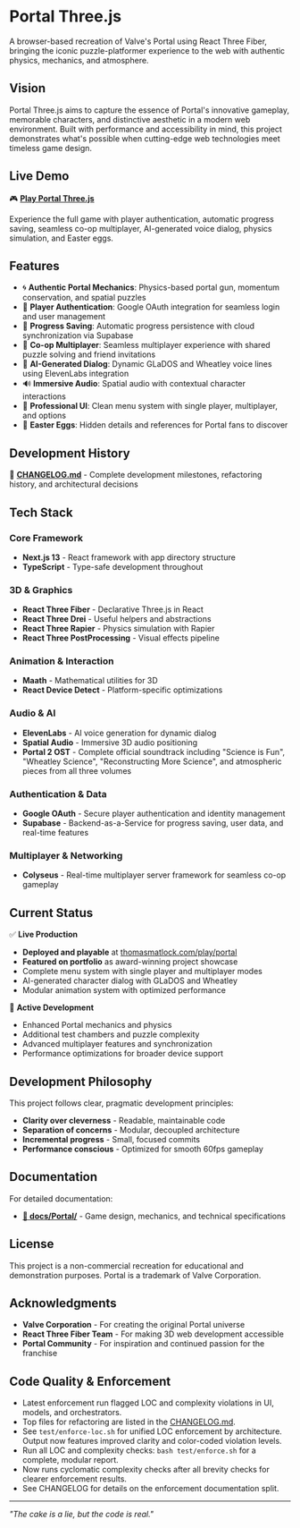 # Portal Three.js

A browser-based recreation of Valve's Portal using React Three Fiber, bringing the iconic puzzle-platformer experience to the web with authentic physics, mechanics, and atmosphere.

## Vision

Portal Three.js aims to capture the essence of Portal's innovative gameplay, memorable characters, and distinctive aesthetic in a modern web environment. Built with performance and accessibility in mind, this project demonstrates what's possible when cutting-edge web technologies meet timeless game design.

## Live Demo

🎮 **<a href="https://thomasmatlock.com/play/portal" target="_blank">Play Portal Three.js</a>**

Experience the full game with player authentication, automatic progress saving, seamless co-op multiplayer, AI-generated voice dialog, physics simulation, and Easter eggs.

## Features

-   🌀 **Authentic Portal Mechanics**: Physics-based portal gun, momentum conservation, and spatial puzzles
-   🔐 **Player Authentication**: Google OAuth integration for seamless login and user management
-   💾 **Progress Saving**: Automatic progress persistence with cloud synchronization via Supabase
-   👥 **Co-op Multiplayer**: Seamless multiplayer experience with shared puzzle solving and friend invitations
-   🤖 **AI-Generated Dialog**: Dynamic GLaDOS and Wheatley voice lines using ElevenLabs integration
-   🔊 **Immersive Audio**: Spatial audio with contextual character interactions
-   🎨 **Professional UI**: Clean menu system with single player, multiplayer, and options
-   🥚 **Easter Eggs**: Hidden details and references for Portal fans to discover

## Development History

📝 **[CHANGELOG.md](CHANGELOG.md)** - Complete development milestones, refactoring history, and architectural decisions

## Tech Stack

### Core Framework

-   **Next.js 13** - React framework with app directory structure
-   **TypeScript** - Type-safe development throughout

### 3D & Graphics

-   **React Three Fiber** - Declarative Three.js in React
-   **React Three Drei** - Useful helpers and abstractions
-   **React Three Rapier** - Physics simulation with Rapier
-   **React Three PostProcessing** - Visual effects pipeline

### Animation & Interaction

-   **Maath** - Mathematical utilities for 3D
-   **React Device Detect** - Platform-specific optimizations

### Audio & AI

-   **ElevenLabs** - AI voice generation for dynamic dialog
-   **Spatial Audio** - Immersive 3D audio positioning
-   **Portal 2 OST** - Complete official soundtrack including "Science is Fun", "Wheatley Science", "Reconstructing More Science", and atmospheric pieces from all three volumes

### Authentication & Data

-   **Google OAuth** - Secure player authentication and identity management
-   **Supabase** - Backend-as-a-Service for progress saving, user data, and real-time features

### Multiplayer & Networking

-   **Colyseus** - Real-time multiplayer server framework for seamless co-op gameplay

## Current Status

✅ **Live Production**

-   **Deployed and playable** at <a href="https://thomasmatlock.com/play/portal" target="_blank">thomasmatlock.com/play/portal</a>
-   **Featured on portfolio** as award-winning project showcase
-   Complete menu system with single player and multiplayer modes
-   AI-generated character dialog with GLaDOS and Wheatley
-   Modular animation system with optimized performance

🚧 **Active Development**

-   Enhanced Portal mechanics and physics
-   Additional test chambers and puzzle complexity
-   Advanced multiplayer features and synchronization
-   Performance optimizations for broader device support

## Development Philosophy

This project follows clear, pragmatic development principles:

-   **Clarity over cleverness** - Readable, maintainable code
-   **Separation of concerns** - Modular, decoupled architecture
-   **Incremental progress** - Small, focused commits
-   **Performance conscious** - Optimized for smooth 60fps gameplay

## Documentation

For detailed documentation:

-   **[📖 docs/Portal/](docs/Portal/)** - Game design, mechanics, and technical specifications

## License

This project is a non-commercial recreation for educational and demonstration purposes. Portal is a trademark of Valve Corporation.

## Acknowledgments

-   **Valve Corporation** - For creating the original Portal universe
-   **React Three Fiber Team** - For making 3D web development accessible
-   **Portal Community** - For inspiration and continued passion for the franchise

## Code Quality & Enforcement

-   Latest enforcement run flagged LOC and complexity violations in UI, models, and orchestrators.
-   Top files for refactoring are listed in the [CHANGELOG.md](CHANGELOG.md).
-   See `test/enforce-loc.sh` for unified LOC enforcement by architecture. Output now features improved clarity and color-coded violation levels.
-   Run all LOC and complexity checks: `bash test/enforce.sh` for a complete, modular report.
-   Now runs cyclomatic complexity checks after all brevity checks for clearer enforcement results.
-   See CHANGELOG for details on the enforcement documentation split.

---

_"The cake is a lie, but the code is real."_
